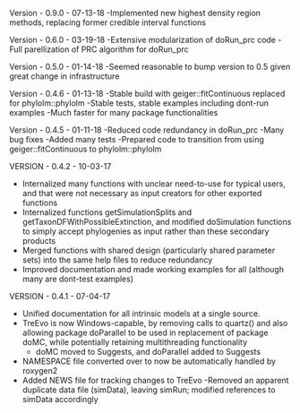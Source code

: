 Version - 0.9.0 - 07-13-18
-Implemented new highest density region methods, replacing former credible interval functions

Version - 0.6.0 - 03-19-18
-Extensive modularization of doRun_prc code
-Full parellization of PRC algorithm for doRun_prc

Version - 0.5.0 - 01-14-18
-Seemed reasonable to bump version to 0.5 given great change in infrastructure

Version - 0.4.6 - 01-13-18
-Stable build with geiger::fitContinuous replaced for phylolm::phylolm
	-Stable tests, stable examples including dont-run examples
-Much faster for many package functionalities

Version - 0.4.5 - 01-11-18
-Reduced code redundancy in doRun_prc
-Many bug fixes
-Added many tests
-Prepared code to transition from using geiger::fitContinuous to phylolm::phylolm

VERSION - 0.4.2 - 10-03-17
- Internalized many functions with unclear need-to-use for typical users, and that were not necessary as input creators for other exported functions
- Internalized functions getSimulationSplits and getTaxonDFWithPossibleExtinction, and modified doSimulation functions to simply accept phylogenies as input rather than these secondary products
- Merged functions with shared design (particularly shared parameter sets) into the same help files to reduce redundancy
- Improved documentation and made working examples for all (although many are dont-test examples)

VERSION - 0.4.1 - 07-04-17
- Unified documentation for all intrinsic models at a single source.
- TreEvo is now Windows-capable, by removing calls to quartz() and also allowing package doParallel to be used in replacement of package doMC, while potentially retaining multithreading functionality
	- doMC moved to Suggests, and doParallel added to Suggests
- NAMESPACE file converted over to now be automatically handled by roxygen2
- Added NEWS file for tracking changes to TreEvo
-Removed an apparent duplicate data file (simData), leaving simRun; modified references to simData accordingly




